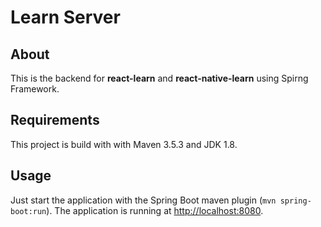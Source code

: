 # Learn Server


## About
This is the backend for **react-learn** and **react-native-learn** using Spirng Framework.


## Requirements
This project is build with with Maven 3.5.3 and JDK 1.8.

## Usage
Just start the application with the Spring Boot maven plugin (`mvn spring-boot:run`). The application is
running at [http://localhost:8080](http://localhost:8080).

